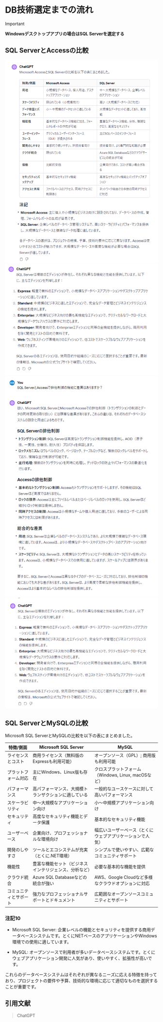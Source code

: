 # DB技術選定までの流れ

> [!IMPORTANT]  
> **Windowsデスクトップアプリの場合はSQL Serverを選定する**

## SQL ServerとAccessの比較

![Alt](../13_Ref/421_DB/データベース選定2.png)
![Alt](../13_Ref/421_DB/データベース選定3.png)
![Alt](../13_Ref/421_DB/データベース選定4.png)
![Alt](../13_Ref/421_DB/データベース選定5.png)

## SQL ServerとMySQLの比較

Microsoft SQL ServerとMySQLの比較を以下の表にまとめました。

| 特徴/側面                | Microsoft SQL Server                                   | MySQL                                  |
|------------------------|-------------------------------------------------------|----------------------------------------|
| ライセンスとコスト      | 商用ライセンス（無料版のExpressも利用可能）                | オープンソース（GPL）; 商用版も利用可能  |
| プラットフォーム対応    | 主にWindows、Linux版も存在                                | クロスプラットフォーム（Windows, Linux, macOSなど） |
| パフォーマンス        | 高パフォーマンス、大規模トランザクションに適している          | 一般的なユースケースに対して高いパフォーマンス    |
| スケーラビリティ       | 中～大規模なアプリケーション向け                          | 小～中規模アプリケーション向け         |
| セキュリティ          | 高度なセキュリティ機能とデータ保護                           | 基本的なセキュリティ機能               |
| ユーザーベース        | 企業向け、プロフェッショナルな環境向け                       | 幅広いユーザーベース（とくにウェブアプリケーションで人気） |
| 開発のしやすさ        | ツールとエコシステムが充実（とくに.NET環境）                    | シンプルで使いやすい、広範なコミュニティサポート  |
| 機能性              | 豊富な機能セット（ビジネスインテリジェンス、分析など）         | 必要な基本的な機能を提供               |
| クラウド統合          | Azure SQL Databaseなどの統合が強い                        | AWS、Google Cloudなど多様なクラウドオプションに対応 |
| コミュニティとサポート | 強力なプロフェッショナルサポートとドキュメント              | 広範囲なオープンソースコミュニティとサポート    |

### 注記10

- Microsoft SQL Server: 企業レベルの機能とセキュリティを提供する商用データベースシステムです。とくにNETベースのアプリケーションやWindows環境での使用に適しています。

- MySQL: オープンソースで利用者が多いデータベースシステムです。とくにウェブアプリケーション開発に人気があり、使いやすく、拡張性が高いです。

これらのデータベースシステムはそれぞれが異なるニーズに応える特徴を持っており、プロジェクトの要件や予算、技術的な環境に応じて適切なものを選択することが重要です。

## 引用文献

> ChatGPT
